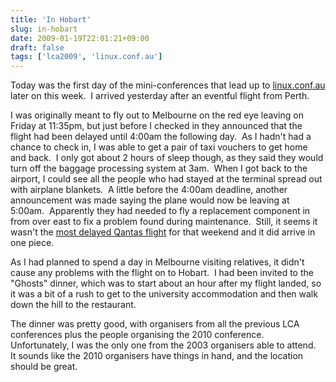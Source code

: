 ```yaml
---
title: 'In Hobart'
slug: in-hobart
date: 2009-01-19T22:01:21+09:00
draft: false
tags: ['lca2009', 'linux.conf.au']
---
```


Today was the first day of the mini-conferences that lead up to
[linux.conf.au](http://linux.conf.au/) later on this week.  I arrived
yesterday after an eventful flight from Perth.

I was originally meant to fly out to Melbourne on the red eye leaving on
Friday at 11:35pm, but just before I checked in they announced that the
flight had been delayed until 4:00am the following day.  As I hadn\'t
had a chance to check in, I was able to get a pair of taxi vouchers to
get home and back.  I only got about 2 hours of sleep though, as they
said they would turn off the baggage processing system at 3am.  When I
got back to the airport, I could see all the people who had stayed at
the terminal spread out with airplane blankets.  A little before the
4:00am deadline, another announcement was made saying the plane would
now be leaving at 5:00am.  Apparently they had needed to fly a
replacement component in from over east to fix a problem found during
maintenance.  Still, it seems it wasn\'t the [most delayed Qantas
flight](http://www.theage.com.au/travel/qantas-delays-flight-for-10-hours-20090119-7k6p.html)
for that weekend and it did arrive in one piece.

As I had planned to spend a day in Melbourne visiting relatives, it
didn\'t cause any problems with the flight on to Hobart.  I had been
invited to the \"Ghosts\" dinner, which was to start about an hour after
my flight landed, so it was a bit of a rush to get to the university
accommodation and then walk down the hill to the restaurant.

The dinner was pretty good, with organisers from all the previous LCA
conferences plus the people organising the 2010 conference. 
Unfortunately, I was the only one from the 2003 organisers able to
attend.  It sounds like the 2010 organisers have things in hand, and the
location should be great.
